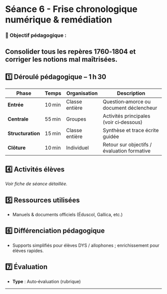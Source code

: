 # Séance 6 - Frise chronologique numérique & remédiation
### 🎯 Objectif pédagogique :

Consolider tous les repères 1760‑1804 et corriger les notions mal maîtrisées.
---
## **1️⃣ Déroulé pédagogique – 1 h 30**
| Phase | Temps | Organisation | Description |
|-------|-------|--------------|-------------|
| **Entrée** | 10 min | Classe entière | Question‑amorce ou document déclencheur |
| **Centrale** | 55 min | Groupes | Activités principales (voir ci‑dessous) |
| **Structuration** | 15 min | Classe entière | Synthèse et trace écrite guidée |
| **Clôture** | 10 min | Individuel | Retour sur objectifs / évaluation formative |

## **4️⃣ Activités élèves**

_Voir fiche de séance détaillée._

## **5️⃣ Ressources utilisées**

- Manuels & documents officiels (Éduscol, Gallica, etc.)

## **6️⃣ Différenciation pédagogique**

- Supports simplifiés pour élèves DYS / allophones ; enrichissement pour élèves rapides.

## **7️⃣ Évaluation**

- **Type** : Auto‑évaluation (rubrique)

---
